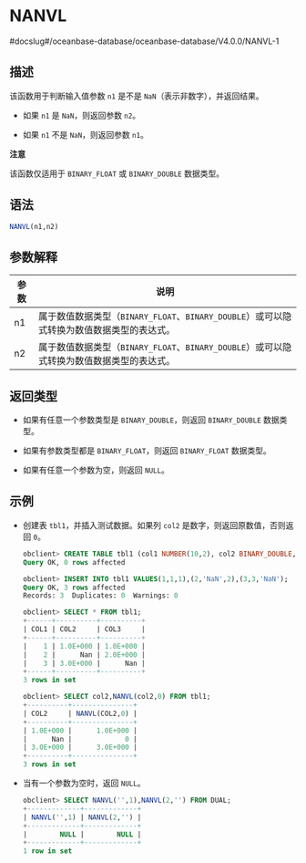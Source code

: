 NANVL 
==========================
#docslug#/oceanbase-database/oceanbase-database/V4.0.0/NANVL-1


描述 
-----------------------

该函数用于判断输入值参数 `n1` 是不是 `NaN`（表示非数字），并返回结果。

* 如果 `n1` 是 `NaN`，则返回参数 `n2`。

  

* 如果 `n1` 不是 `NaN`，则返回参数 `n1`。

  



**注意**



该函数仅适用于 `BINARY_FLOAT` 或 `BINARY_DOUBLE` 数据类型。

语法 
-----------------------

```sql
NANVL(n1,n2)
```



参数解释 
-------------------------



| 参数 |                             说明                              |
|----|-------------------------------------------------------------|
| n1 | 属于数值数据类型（`BINARY_FLOAT`、`BINARY_DOUBLE`）或可以隐式转换为数值数据类型的表达式。 |
| n2 | 属于数值数据类型（`BINARY_FLOAT`、`BINARY_DOUBLE`）或可以隐式转换为数值数据类型的表达式。 |



返回类型 
-------------------------

* 如果有任意一个参数类型是 `BINARY_DOUBLE`，则返回 `BINARY_DOUBLE` 数据类型。

  

* 如果有参数类型都是 `BINARY_FLOAT`，则返回 `BINARY_FLOAT` 数据类型。

  

* 如果有任意一个参数为空，则返回 `NULL`。

  




示例 
-----------------------

* 创建表 `tbl1`，并插入测试数据。如果列 `col2` 是数字，则返回原数值，否则返回 `0`。

  ```sql
  obclient> CREATE TABLE tbl1 (col1 NUMBER(10,2), col2 BINARY_DOUBLE, col3 BINARY_FLOAT);
  Query OK, 0 rows affected
  
  obclient> INSERT INTO tbl1 VALUES(1,1,1),(2,'NaN',2),(3,3,'NaN');
  Query OK, 3 rows affected
  Records: 3  Duplicates: 0  Warnings: 0
  
  obclient> SELECT * FROM tbl1;
  +------+----------+----------+
  | COL1 | COL2     | COL3     |
  +------+----------+----------+
  |    1 | 1.0E+000 | 1.0E+000 |
  |    2 |      Nan | 2.0E+000 |
  |    3 | 3.0E+000 |      Nan |
  +------+----------+----------+
  3 rows in set
  
  obclient> SELECT col2,NANVL(col2,0) FROM tbl1;
  +----------+---------------+
  | COL2     | NANVL(COL2,0) |
  +----------+---------------+
  | 1.0E+000 |      1.0E+000 |
  |      Nan |             0 |
  | 3.0E+000 |      3.0E+000 |
  +----------+---------------+
  3 rows in set
  ```

  

* 当有一个参数为空时，返回 `NULL`。

  ```sql
  obclient> SELECT NANVL('',1),NANVL(2,'') FROM DUAL;
  +-------------+-------------+
  | NANVL('',1) | NANVL(2,'') |
  +-------------+-------------+
  |        NULL |        NULL |
  +-------------+-------------+
  1 row in set
  ```

  



